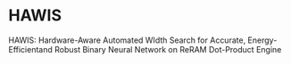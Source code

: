 # HAWIS
HAWIS: Hardware-Aware Automated WIdth Search for Accurate, Energy-Efficientand Robust Binary Neural Network on ReRAM Dot-Product Engine
